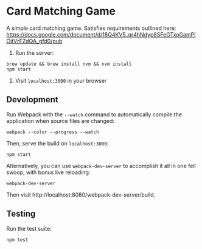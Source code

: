 # Card Matching Game

A simple card matching game. Satisfies requirements outlined here: https://docs.google.com/document/d/18Q4KV5_qr4hNdyp8SFeGTxoGamPIOitVrFZdQA_gfd0/pub

1. Run the server:

  ```
  brew update && brew install nvm && nvm install
  npm start
  ```

1. Visit `localhost:3000` in your browser

## Development

Run Webpack with the `--watch` command to automatically compile the application when source files are changed:
```
webpack --color --progress --watch
```

Then, serve the build on `localhost:3000`:
```
npm start
```

Alternatively, you can use `webpack-dev-server` to accomplish it all in one fell swoop, with bonus live reloading:
```
webpack-dev-server
```

Then visit http://localhost:8080/webpack-dev-server/build.

## Testing

Run the test suite:
```
npm test
```
